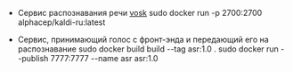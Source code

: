 - Сервис распознавания речи [vosk](https://alphacephei.com/vosk/server)
sudo docker run -p 2700:2700 alphacep/kaldi-ru:latest

- Cервис, принимающий голос с фронт-энда и передающий его на распознавание
sudo docker build build --tag asr:1.0 .
sudo docker run --publish 7777:7777 --name asr asr:1.0
